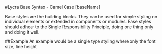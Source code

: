 #Lycra Base
Syntax - Camel Case
[baseName]

Base styles are the building blocks. They can be used for simple styling on individual elements or extended in components or modules.
Base styles should adhear to the Single Responsibility Principle, doing one thing only and doing it well.

##Example
An example would be a single type styling where only the font size, line height